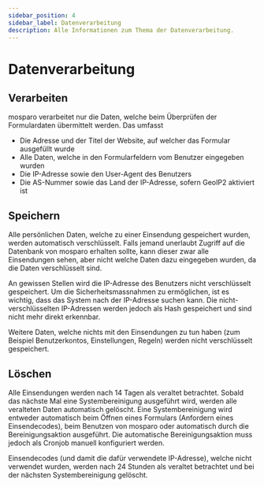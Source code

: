```yaml
---
sidebar_position: 4
sidebar_label: Datenverarbeitung
description: Alle Informationen zum Thema der Datenverarbeitung.
---
```


# Datenverarbeitung

## Verarbeiten

mosparo verarbeitet nur die Daten, welche beim Überprüfen der Formulardaten übermittelt werden. Das umfasst

- Die Adresse und der Titel der Website, auf welcher das Formular ausgefüllt wurde
- Alle Daten, welche in den Formularfeldern vom Benutzer eingegeben wurden
- Die IP-Adresse sowie den User-Agent des Benutzers
- Die AS-Nummer sowie das Land der IP-Adresse, sofern GeoIP2 aktiviert ist

## Speichern

Alle persönlichen Daten, welche zu einer Einsendung gespeichert wurden, werden automatisch verschlüsselt. Falls jemand unerlaubt Zugriff auf die Datenbank von mosparo erhalten sollte, kann dieser zwar alle Einsendungen sehen, aber nicht welche Daten dazu eingegeben wurden, da die Daten verschlüsselt sind.

An gewissen Stellen wird die IP-Adresse des Benutzers nicht verschlüsselt gespeichert. Um die Sicherheitsmassnahmen zu ermöglichen, ist es wichtig, dass das System nach der IP-Adresse suchen kann. Die nicht-verschlüsselten IP-Adressen werden jedoch als Hash gespeichert und sind nicht mehr direkt erkennbar.

Weitere Daten, welche nichts mit den Einsendungen zu tun haben (zum Beispiel Benutzerkontos, Einstellungen, Regeln) werden nicht verschlüsselt gespeichert.

## Löschen

Alle Einsendungen werden nach 14 Tagen als veraltet betrachtet. Sobald das nächste Mal eine Systembereinigung ausgeführt wird, werden alle veralteten Daten automatisch gelöscht. Eine Systembereinigung wird entweder automatisch beim Öffnen eines Formulars (Anfordern eines Einsendecodes), beim Benutzen von mosparo oder automatisch durch die Bereinigungsaktion ausgeführt. Die automatische Bereinigungsaktion muss jedoch als Cronjob manuell konfiguriert werden.

Einsendecodes (und damit die dafür verwendete IP-Adresse), welche nicht verwendet wurden, werden nach 24 Stunden als veraltet betrachtet und bei der nächsten Systembereinigung gelöscht.
